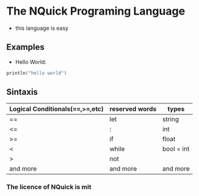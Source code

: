 # The NQuick Programing Language

- this language is easy
## Examples
- Hello World:
```lua
println("hello world")
```
## Sintaxis

| Logical Conditionals(==,>=,etc) |reserved words | types |
|----------|----------|----------|
| ==    | let   | string   |
| <=    | :  | int   |
| >=    | if   | float   |
| <    | while   | bool = int   |
| >    | not |   |
| and more   | and more  | and more   |
### The licence of NQuick is **mit**
